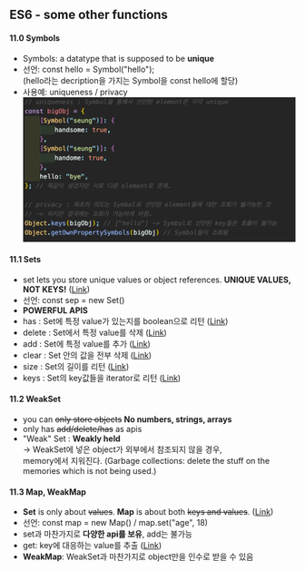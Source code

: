 ## ES6 - some other functions

#### 11.0 Symbols

- Symbols: a datatype that is supposed to be **unique**
- 선언: const hello = Symbol("hello");  
  (hello라는 decription을 가지는 Symbol을 const hello에 할당)
- 사용예: uniqueness / privacy  
  <img src="./img/capture11-1.png" width="800px">

#### 11.1 Sets

- set lets you store unique values or object references. **UNIQUE VALUES, NOT KEYS!** (<a href="https://developer.mozilla.org/ko/docs/Web/JavaScript/Reference/Global_Objects/Set/">Link</a>)
- 선언: const sep = new Set()
- **POWERFUL APIS**
- has : Set에 특정 value가 있는지를 boolean으로 리턴 (<a href="https://developer.mozilla.org/ko/docs/Web/JavaScript/Reference/Global_Objects/Set/has">Link</a>)
- delete : Set에서 특정 value를 삭제 (<a href="https://developer.mozilla.org/ko/docs/Web/JavaScript/Reference/Global_Objects/Set/delete">Link</a>)
- add : Set에 특정 value를 추가 (<a href="https://developer.mozilla.org/ko/docs/Web/JavaScript/Reference/Global_Objects/Set/add">Link</a>)
- clear : Set 안의 값을 전부 삭제 (<a href="https://developer.mozilla.org/ko/docs/Web/JavaScript/Reference/Global_Objects/Set/delete">Link</a>)
- size : Set의 길이를 리턴 (<a href="https://developer.mozilla.org/ko/docs/Web/JavaScript/Reference/Global_Objects/Set/size">Link</a>)
- keys : Set의 key값들을 iterator로 리턴 (<a href="https://developer.mozilla.org/ko/docs/Web/JavaScript/Reference/Global_Objects/Set/keys">Link</a>)

#### 11.2 WeakSet

- you can ~~only store objects~~ **No numbers, strings, arrays**
- only has ~~add/delete/has~~ as apis
- "Weak" Set : **Weakly held**  
   → WeakSet에 넣은 object가 외부에서 참조되지 않을 경우,  
  memory에서 지워진다.
  (Garbage collections: delete the stuff on the memories which is not being used.)

#### 11.3 Map, WeakMap

- **Set** is only about ~~values~~. **Map** is about both ~~keys and values~~. (<a href="https://developer.mozilla.org/en-US/docs/Web/JavaScript/Reference/Global_Objects/Map/">Link</a>)
- 선언: const map = new Map() / map.set("age", 18)
- set과 마찬가지로 **다양한 api를 보유**, add는 불가능
- get: key에 대응하는 value를 추출 (<a href="https://developer.mozilla.org/en-US/docs/Web/JavaScript/Reference/Global_Objects/Map/get">Link</a>)
- **WeakMap**: WeakSet과 마찬가지로 object만을 인수로 받을 수 있음
